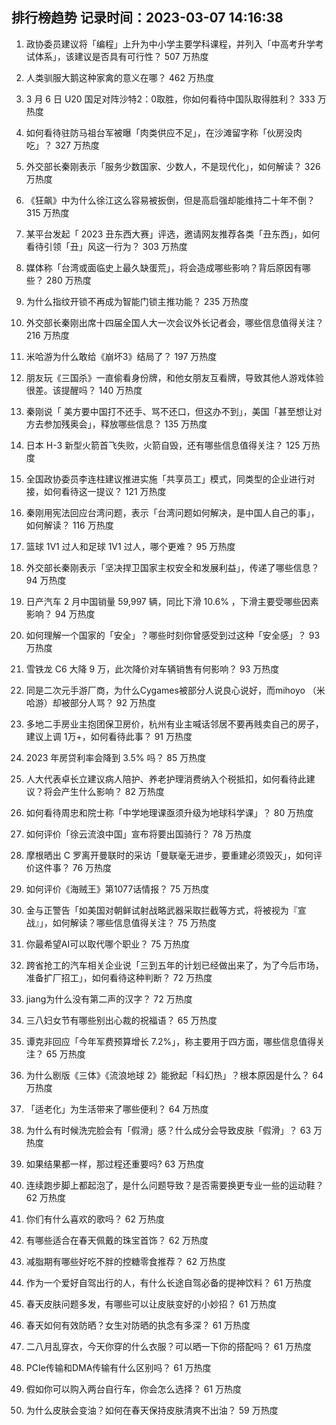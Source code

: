 
## 排行榜趋势 记录时间：2023-03-07 14:16:38
  
  1. 政协委员建议将「编程」上升为中小学主要学科课程，并列入「中高考升学考试体系」，该建议是否具有可行性？ 507 万热度
    
  2. 人类驯服大鹅这种家禽的意义在哪？ 462 万热度
    
  3. 3 月 6 日 U20 国足对阵沙特2：0取胜，你如何看待中国队取得胜利？ 333 万热度
    
  4. 如何看待驻防马祖台军被曝「肉类供应不足」，在沙滩留字称「伙房没肉吃」？ 327 万热度
    
  5. 外交部长秦刚表示「服务少数国家、少数人，不是现代化」，如何解读？ 326 万热度
    
  6. 《狂飙》中为什么徐江这么容易被扳倒，但是高启强却能维持二十年不倒？ 315 万热度
    
  7. 某平台发起「 2023 丑东西大赛」评选，邀请网友推荐各类「丑东西」，如何看待引领「丑」风这一行为？ 303 万热度
    
  8. 媒体称「台湾或面临史上最久缺蛋荒」，将会造成哪些影响？背后原因有哪些？ 280 万热度
    
  9. 为什么指纹开锁不再成为智能门锁主推功能？ 235 万热度
    
  10. 外交部长秦刚出席十四届全国人大一次会议外长记者会，哪些信息值得关注？ 216 万热度
    
  11. 米哈游为什么敢给《崩坏3》结局了？ 197 万热度
    
  12. 朋友玩《三国杀》一直偷看身份牌，和他女朋友互看牌，导致其他人游戏体验很差。该提醒吗？ 140 万热度
    
  13. 秦刚说「 美方要中国打不还手、骂不还口，但这办不到」，美国「甚至想让对方去参加残奥会」，释放哪些信息？ 135 万热度
    
  14. 日本 H-3 新型火箭首飞失败，火箭自毁，还有哪些信息值得关注？ 125 万热度
    
  15. 全国政协委员李连柱建议推进实施「共享员工」模式，同类型的企业进行对接，如何看待这一提议？ 121 万热度
    
  16. 秦刚用宪法回应台湾问题，表示「台湾问题如何解决，是中国人自己的事」，如何解读？ 116 万热度
    
  17. 篮球 1V1 过人和足球 1V1 过人，哪个更难？ 95 万热度
    
  18. 外交部长秦刚表示「坚决捍卫国家主权安全和发展利益」，传递了哪些信息？ 94 万热度
    
  19. 日产汽车 2 月中国销量 59,997 辆，同比下滑 10.6% ，下滑主要受哪些因素影响？ 94 万热度
    
  20. 如何理解一个国家的「安全」？哪些时刻你曾感受到过这种「安全感」？ 93 万热度
    
  21. 雪铁龙 C6 大降 9 万，此次降价对车辆销售有何影响？ 93 万热度
    
  22. 同是二次元手游厂商，为什么Cygames被部分人说良心说好，而mihoyo （米哈游）却被部分人骂？ 92 万热度
    
  23. 多地二手房业主抱团保卫房价，杭州有业主喊话邻居不要再贱卖自己的房子，建议上调 1万+，如何看待此事？ 91 万热度
    
  24. 2023 年房贷利率会降到 3.5% 吗？ 85 万热度
    
  25. 人大代表卓长立建议病人陪护、养老护理消费纳入个税抵扣，如何看待此建议？将会产生什么影响？ 82 万热度
    
  26. 如何看待周忠和院士称「中学地理课亟须升级为地球科学课」？ 80 万热度
    
  27. 如何评价「徐云流浪中国」宣布将要出国骑行？ 78 万热度
    
  28. 摩根晒出 C 罗离开曼联时的采访「曼联毫无进步，要重建必须毁灭」，如何评价这件事？ 76 万热度
    
  29. 如何评价《海贼王》第1077话情报？ 75 万热度
    
  30. 金与正警告「如美国对朝鲜试射战略武器采取拦截等方式，将被视为『宣战』」，如何解读？哪些信息值得关注？ 75 万热度
    
  31. 你最希望AI可以取代哪个职业？ 75 万热度
    
  32. 跨省抢工的汽车相关企业说「三到五年的计划已经做出来了，为了今后市场，准备扩厂招工」，如何看待这种判断？ 72 万热度
    
  33. jiang为什么没有第二声的汉字？ 72 万热度
    
  34. 三八妇女节有哪些别出心裁的祝福语？ 65 万热度
    
  35. 谭克非回应「今年军费预算增长 7.2%」，称主要用于四方面，哪些信息值得关注？ 65 万热度
    
  36. 为什么剧版《三体》《流浪地球 2》能掀起「科幻热」？根本原因是什么？ 64 万热度
    
  37. 「适老化」为生活带来了哪些便利？ 64 万热度
    
  38. 为什么有时候洗完脸会有「假滑」感？什么成分会导致皮肤「假滑」？ 63 万热度
    
  39. 如果结果都一样，那过程还重要吗? 63 万热度
    
  40. 连续跑步脚上都起泡了，是什么问题导致？是否需要换更专业一些的运动鞋？ 62 万热度
    
  41. 你们有什么喜欢的歌吗？ 62 万热度
    
  42. 有哪些适合在春天佩戴的珠宝首饰？ 62 万热度
    
  43. 减脂期有哪些好吃不胖的控糖零食推荐？ 62 万热度
    
  44. 作为一个爱好自驾出行的人，有什么长途自驾必备的提神饮料？ 61 万热度
    
  45. 春天皮肤问题多发，有哪些可以让皮肤变好的小妙招？ 61 万热度
    
  46. 春天如何有效防晒？女生对防晒的执念有多深？ 61 万热度
    
  47. 二八月乱穿衣，今天你穿的什么衣服？可以晒一下你的搭配吗？ 61 万热度
    
  48. PCIe传输和DMA传输有什么区别吗？ 61 万热度
    
  49. 假如你可以购入两台自行车，你会怎么选择？ 61 万热度
    
  50. 为什么皮肤会变油？如何在春天保持皮肤清爽不出油？ 59 万热度
    